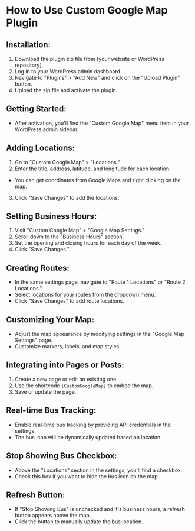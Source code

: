 # How to Use Custom Google Map Plugin

## Installation:
1. Download the plugin zip file from [your website or WordPress repository].
2. Log in to your WordPress admin dashboard.
3. Navigate to "Plugins" > "Add New" and click on the "Upload Plugin" button.
4. Upload the zip file and activate the plugin.

## Getting Started:
- After activation, you'll find the "Custom Google Map" menu item in your WordPress admin sidebar.

## Adding Locations:
1. Go to "Custom Google Map" > "Locations."
2. Enter the title, address, latitude, and longitude for each location. 
* You can get coordinates from Google Maps and right clicking on the map.
3. Click "Save Changes" to add the locations.

## Setting Business Hours:
1. Visit "Custom Google Map" > "Google Map Settings."
2. Scroll down to the "Business Hours" section.
3. Set the opening and closing hours for each day of the week.
4. Click "Save Changes."

## Creating Routes:
- In the same settings page, navigate to "Route 1 Locations" or "Route 2 Locations."
- Select locations for your routes from the dropdown menu.
- Click "Save Changes" to add route locations.

## Customizing Your Map:
- Adjust the map appearance by modifying settings in the "Google Map Settings" page.
- Customize markers, labels, and map styles.

## Integrating into Pages or Posts:
1. Create a new page or edit an existing one.
2. Use the shortcode `[CustomGoogleMap]` to embed the map.
3. Save or update the page.

## Real-time Bus Tracking:
- Enable real-time bus tracking by providing API credentials in the settings.
- The bus icon will be dynamically updated based on location.

## Stop Showing Bus Checkbox:
- Above the "Locations" section in the settings, you'll find a checkbox.
- Check this box if you want to hide the bus icon on the map.

## Refresh Button:
- If "Stop Showing Bus" is unchecked and it's business hours, a refresh button appears above the map.
- Click the button to manually update the bus location.
